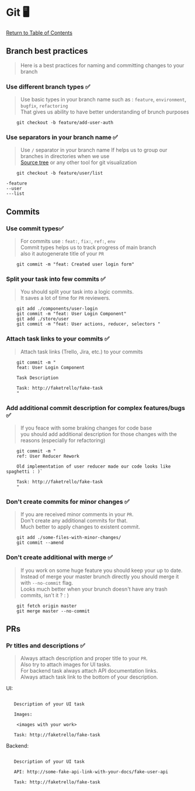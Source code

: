 # Git 🖥

[Return to Table of Contents](../README.md)

## Branch best practices

> Here is a best practices for naming and committing changes to your branch

### Use different branch types ✅

> Use basic types in your branch name such as : `feature`, `environment`, `bugfix`, `refactoring`  
> That gives us ability to have better understanding of brunch purposes

```git
    git checkout -b feature/add-user-auth 
```

### Use separators in your branch name ✅

> Use `/` separator in your branch name
> If helps us to group our branches in directories when we use  
> [Source tree](https://www.sourcetreeapp.com/) or any other tool for git visualization

```git
    git checkout -b feature/user/list
```

```text
-feature
--user
---list
```

## Commits

### Use commit types✅

> For commits use : `feat:`, `fix:`, `ref:`, `env`  
> Commit types helps us to track progress of main branch  
> also it autogenerate title of your `PR`

```git
    git commit -m "feat: Created user login form"
```

### Split your task into few commits ✅

> You should split your task into a logic commits.  
> It saves a lot of time for `PR` reviewers.

```git
    git add ./components/user-login
    git commit -m "feat: User Login Component"
    git add ./store/user
    git commit -m "feat: User actions, reducer, selectors "
```

### Attach task links to your commits ✅

> Attach task links (Trello, Jira, etc.) to your commits

```git
    git commit -m "
    feat: User Login Component

    Task Description 

    Task: http://faketrello/fake-task
    "
```

### Add additional commit description for complex features/bugs ✅

> If you feace with some braking changes for code base  
> you should add additional description for those changes with the reasons (especially for refactoring)

```git
    git commit -m "
    ref: User Reducer Rework

    Old implementation of user reducer made our code looks like spaghetti : )`

    Task: http://faketrello/fake-task
    "
```

### Don't create commits for minor changes ✅

> If you are received minor comments in your `PR`.  
> Don't create any additional commits for that.  
> Much better to apply changes to existent commit.

```git
    git add ./some-files-with-minor-changes/
    git commit --amend
```

### Don't create additional with merge ✅

> If you work on some huge feature you should keep your up to date.  
> Instead of merge your master brunch directly you should merge it with `--no-commit` flag.  
> Looks much better when your brunch doesn't have any trash commits, isn't it ? : )

```git
    git fetch origin master
    git merge master --no-commit
```

## PRs 

### Pr titles and descriptions ✅

> Always attach description and proper title to your `PR`.  
> Also try to attach images for UI tasks.  
> For backend task always attach API documentation links.  
> Always attach task link to the bottom of your description.  

UI:  

```text

   Description of your UI task

   Images:

    <images with your work>

   Task: http://faketrello/fake-task
```

Backend:  

```text

   Description of your UI task

   API: http://some-fake-api-link-with-your-docs/fake-user-api

   Task: http://faketrello/fake-task
```
